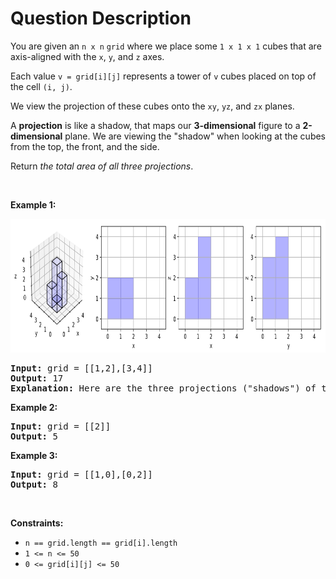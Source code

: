 # Question Description

<p>You are given an <code>n x n</code> <code>grid</code> where we place some <code>1 x 1 x 1</code> cubes that are axis-aligned with the <code>x</code>, <code>y</code>, and <code>z</code> axes.</p>

<p>Each value <code>v = grid[i][j]</code> represents a tower of <code>v</code> cubes placed on top of the cell <code>(i, j)</code>.</p>

<p>We view the projection of these cubes onto the <code>xy</code>, <code>yz</code>, and <code>zx</code> planes.</p>

<p>A <strong>projection</strong> is like a shadow, that maps our <strong>3-dimensional</strong> figure to a <strong>2-dimensional</strong> plane. We are viewing the &quot;shadow&quot; when looking at the cubes from the top, the front, and the side.</p>

<p>Return <em>the total area of all three projections</em>.</p>

<p>&nbsp;</p>
<p><strong>Example 1:</strong></p>
<img alt="" src="shadow.png" style="width: 800px; height: 214px;" />
<pre>
<strong>Input:</strong> grid = [[1,2],[3,4]]
<strong>Output:</strong> 17
<strong>Explanation:</strong> Here are the three projections (&quot;shadows&quot;) of the shape made with each axis-aligned plane.
</pre>

<p><strong>Example 2:</strong></p>

<pre>
<strong>Input:</strong> grid = [[2]]
<strong>Output:</strong> 5
</pre>

<p><strong>Example 3:</strong></p>

<pre>
<strong>Input:</strong> grid = [[1,0],[0,2]]
<strong>Output:</strong> 8
</pre>

<p>&nbsp;</p>
<p><strong>Constraints:</strong></p>

<ul>
	<li><code>n == grid.length == grid[i].length</code></li>
	<li><code>1 &lt;= n &lt;= 50</code></li>
	<li><code>0 &lt;= grid[i][j] &lt;= 50</code></li>
</ul>
